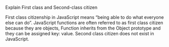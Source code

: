 Explain First class and Second-class citizen

First class citizenship in JavaScript means “being able to do what everyone else can do”. JavaScript functions are often referred to as first class citizen because they are objects, 
Function inherits from the Object prototype and they can be assigned key: value.
Second class citizen  does not exist in JavaScript. 
